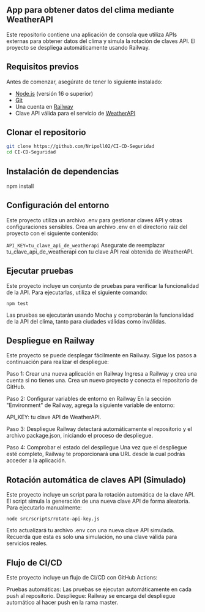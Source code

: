 ## App para obtener datos del clima mediante WeatherAPI

Este repositorio contiene una aplicación de consola que utiliza APIs externas para obtener datos del clima y simula la rotación de claves API. El proyecto se despliega automáticamente usando Railway.

## Requisitos previos

Antes de comenzar, asegúrate de tener lo siguiente instalado:

- [Node.js](https://nodejs.org/en/download/) (versión 16 o superior)
- [Git](https://git-scm.com/)
- Una cuenta en [Railway](https://railway.app/)
- Clave API válida para el servicio de [WeatherAPI](https://www.weatherapi.com/)

## Clonar el repositorio

```bash
git clone https://github.com/Nripoll02/CI-CD-Seguridad
cd CI-CD-Seguridad

```

## Instalación de dependencias
npm install

## Configuración del entorno
Este proyecto utiliza un archivo .env para gestionar claves API y otras configuraciones sensibles. Crea un archivo .env en el directorio raíz del proyecto con el siguiente contenido:

```API_KEY=tu_clave_api_de_weatherapi```
Asegurate de reemplazar tu_clave_api_de_weatherapi con tu clave API real obtenida de WeatherAPI.


## Ejecutar pruebas
Este proyecto incluye un conjunto de pruebas para verificar la funcionalidad de la API. Para ejecutarlas, utiliza el siguiente comando:

```npm test```

Las pruebas se ejecutarán usando Mocha y comprobarán la funcionalidad de la API del clima, tanto para ciudades válidas como inválidas.

## Despliegue en Railway

Este proyecto se puede desplegar fácilmente en Railway. Sigue los pasos a continuación para realizar el despliegue:

Paso 1: Crear una nueva aplicación en Railway
Ingresa a Railway y crea una cuenta si no tienes una.
Crea un nuevo proyecto y conecta el repositorio de GitHub.


Paso 2: Configurar variables de entorno en Railway
En la sección "Environment" de Railway, agrega la siguiente variable de entorno:

API_KEY: tu clave API de WeatherAPI.


Paso 3: Despliegue
Railway detectará automáticamente el repositorio y el archivo package.json, iniciando el proceso de despliegue.


Paso 4: Comprobar el estado del despliegue
Una vez que el despliegue esté completo, Railway te proporcionará una URL desde la cual podrás acceder a la aplicación.

## Rotación automática de claves API (Simulado)

Este proyecto incluye un script para la rotación automática de la clave API. El script simula la generación de una nueva clave API de forma aleatoria. Para ejecutarlo manualmente:

```node src/scripts/rotate-api-key.js```

Esto actualizará tu archivo .env con una nueva clave API simulada. Recuerda que esta es solo una simulación, no una clave válida para servicios reales.

## Flujo de CI/CD

Este proyecto incluye un flujo de CI/CD con GitHub Actions:

Pruebas automáticas: Las pruebas se ejecutan automáticamente en cada push al repositorio.
Despliegue: Railway se encarga del despliegue automático al hacer push en la rama master.




